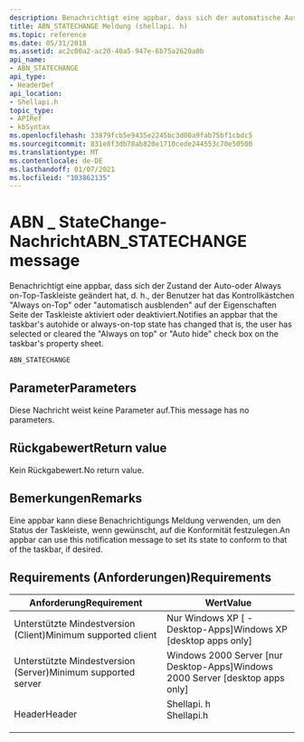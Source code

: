 ```yaml
---
description: Benachrichtigt eine appbar, dass sich der automatische Ausblenden der Taskleiste oder der Always on-Top-Status&8212 geändert hat, d \# . h., der Benutzer hat den &0034 ausgewählt oder gelöscht \# . Always on-&\# 0034; oder &\# 0034; Automatisches Ausblenden&\# 0034; Kontrollkästchen auf dem Eigenschaften Blatt der Taskleiste.
title: ABN_STATECHANGE Meldung (shellapi. h)
ms.topic: reference
ms.date: 05/31/2018
ms.assetid: ac2c00a2-ac20-40a5-947e-6b75a2620a0b
api_name:
- ABN_STATECHANGE
api_type:
- HeaderDef
api_location:
- Shellapi.h
topic_type:
- APIRef
- kbSyntax
ms.openlocfilehash: 33879fcb5e9435e2245bc3d00a9fab75bf1cbdc5
ms.sourcegitcommit: 831e8f3db78ab820e1710cede244553c70e50500
ms.translationtype: MT
ms.contentlocale: de-DE
ms.lasthandoff: 01/07/2021
ms.locfileid: "103862135"
---
```

# <a name="abn_statechange-message"></a><span data-ttu-id="08464-103">ABN \_ StateChange-Nachricht</span><span class="sxs-lookup"><span data-stu-id="08464-103">ABN\_STATECHANGE message</span></span>

<span data-ttu-id="08464-104">Benachrichtigt eine appbar, dass sich der Zustand der Auto-oder Always on-Top-Taskleiste geändert hat, d. h., der Benutzer hat das Kontrollkästchen "Always on-Top" oder "automatisch ausblenden" auf der Eigenschaften Seite der Taskleiste aktiviert oder deaktiviert.</span><span class="sxs-lookup"><span data-stu-id="08464-104">Notifies an appbar that the taskbar's autohide or always-on-top state has changed that is, the user has selected or cleared the "Always on top" or "Auto hide" check box on the taskbar's property sheet.</span></span>


```C++
ABN_STATECHANGE 
```



## <a name="parameters"></a><span data-ttu-id="08464-105">Parameter</span><span class="sxs-lookup"><span data-stu-id="08464-105">Parameters</span></span>

<span data-ttu-id="08464-106">Diese Nachricht weist keine Parameter auf.</span><span class="sxs-lookup"><span data-stu-id="08464-106">This message has no parameters.</span></span>

## <a name="return-value"></a><span data-ttu-id="08464-107">Rückgabewert</span><span class="sxs-lookup"><span data-stu-id="08464-107">Return value</span></span>

<span data-ttu-id="08464-108">Kein Rückgabewert.</span><span class="sxs-lookup"><span data-stu-id="08464-108">No return value.</span></span>

## <a name="remarks"></a><span data-ttu-id="08464-109">Bemerkungen</span><span class="sxs-lookup"><span data-stu-id="08464-109">Remarks</span></span>

<span data-ttu-id="08464-110">Eine appbar kann diese Benachrichtigungs Meldung verwenden, um den Status der Taskleiste, wenn gewünscht, auf die Konformität festzulegen.</span><span class="sxs-lookup"><span data-stu-id="08464-110">An appbar can use this notification message to set its state to conform to that of the taskbar, if desired.</span></span>

## <a name="requirements"></a><span data-ttu-id="08464-111">Requirements (Anforderungen)</span><span class="sxs-lookup"><span data-stu-id="08464-111">Requirements</span></span>



| <span data-ttu-id="08464-112">Anforderung</span><span class="sxs-lookup"><span data-stu-id="08464-112">Requirement</span></span> | <span data-ttu-id="08464-113">Wert</span><span class="sxs-lookup"><span data-stu-id="08464-113">Value</span></span> |
|-------------------------------------|---------------------------------------------------------------------------------------|
| <span data-ttu-id="08464-114">Unterstützte Mindestversion (Client)</span><span class="sxs-lookup"><span data-stu-id="08464-114">Minimum supported client</span></span><br/> | <span data-ttu-id="08464-115">Nur Windows XP \[ -Desktop-Apps\]</span><span class="sxs-lookup"><span data-stu-id="08464-115">Windows XP \[desktop apps only\]</span></span><br/>                                           |
| <span data-ttu-id="08464-116">Unterstützte Mindestversion (Server)</span><span class="sxs-lookup"><span data-stu-id="08464-116">Minimum supported server</span></span><br/> | <span data-ttu-id="08464-117">Windows 2000 Server \[nur Desktop-Apps\]</span><span class="sxs-lookup"><span data-stu-id="08464-117">Windows 2000 Server \[desktop apps only\]</span></span><br/>                                  |
| <span data-ttu-id="08464-118">Header</span><span class="sxs-lookup"><span data-stu-id="08464-118">Header</span></span><br/>                   | <dl> <span data-ttu-id="08464-119"><dt>Shellapi. h</dt></span><span class="sxs-lookup"><span data-stu-id="08464-119"><dt>Shellapi.h</dt></span></span> </dl> |



 

 




